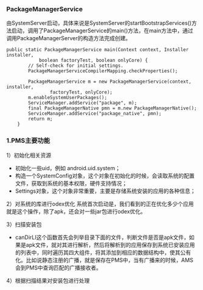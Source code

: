 ### PackageManagerService

由SystemServer启动，具体来说是SystemServer的startBootstrapServices()方法启动，调用了PackageManagerService的main()方法，在main方法中，通过调用PackageManagerServer的构造方法完成创建。

```
public static PackageManagerService main(Context context, Installer installer,
            boolean factoryTest, boolean onlyCore) {
        // Self-check for initial settings.
        PackageManagerServiceCompilerMapping.checkProperties();

        PackageManagerService m = new PackageManagerService(context, installer,
                factoryTest, onlyCore);
        m.enableSystemUserPackages();
        ServiceManager.addService("package", m);
        final PackageManagerNative pmn = m.new PackageManagerNative();
        ServiceManager.addService("package_native", pmn);
        return m;
    }
```

### 1.PMS主要功能

1）初始化相关资源

- 初始化一些uid，例如 android.uid.system；
- 构造一个SystemConfig对象，这个对象在初始化的时候，会读取系统的配置文件，获取到系统的基本权限，硬件支持情况；
- Settings对象，这个对象非常重要，主要是存储系统安装的应用的各种信息；

2）对系统的库进行odex优化
系统首次启动是，我们看到的正在优化多少个应用就是这个操作，除了apk，还会对一些jar包进行odex优化。

3）扫描安装包
- canDirLI这个函数首先会列举目录下面的文件，判断文件是否是apk文件，如果是apk文件，就对其进行解析，然后将解析到的应用保存到系统已安装应用的列表中，同时遍历其四大组件，将其添加到相应的数据结构中，使其公有化。比如说静态注册的广播，就是保存在PMS中，当有广播来的时候，AMS会到PMS中查询匹配的广播接收者。

4）根据扫描结果对安装包进行处理




    